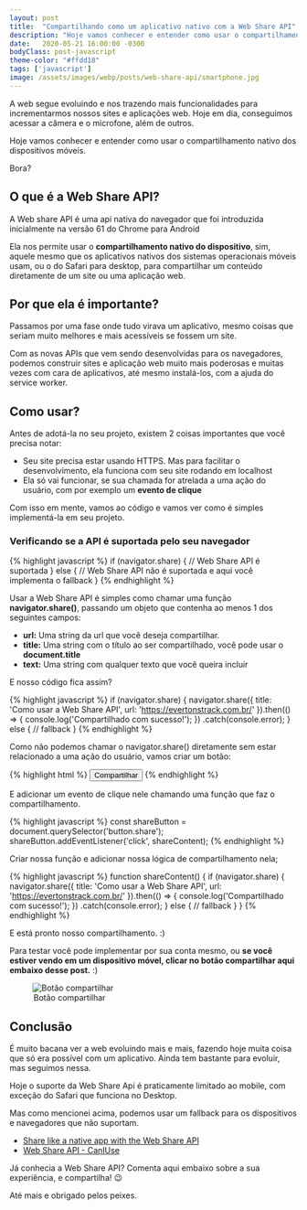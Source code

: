 ```yaml
---
layout: post
title:  "Compartilhando como um aplicativo nativo com a Web Share API"
description: "Hoje vamos conhecer e entender como usar o compartilhamento nativo dos dispositivos móveis, como a Web Share API."
date:   2020-05-21 16:00:00 -0300
bodyClass: post-javascript
theme-color: "#ffdd18"
tags: ['javascript']
image: /assets/images/webp/posts/web-share-api/smartphone.jpg
---
```


A web segue evoluindo e nos trazendo mais funcionalidades para incrementarmos nossos sites e aplicações web. Hoje em dia, conseguimos acessar a câmera e o microfone, além de outros.

Hoje vamos conhecer e entender como usar o compartilhamento nativo dos dispositivos móveis.

Bora?


## O que é a Web Share API?

A Web share API é uma api nativa do navegador que foi introduzida inicialmente na versão 61 do Chrome para Android

Ela nos permite usar o **compartilhamento nativo do dispositivo**, sim, aquele mesmo que os aplicativos nativos dos sistemas operacionais móveis usam, ou o do Safari para desktop, para compartilhar um conteúdo diretamente de um site ou uma aplicação web.


## Por que ela é importante?

Passamos por uma fase onde tudo virava um aplicativo, mesmo coisas que seriam muito melhores e mais acessíveis se fossem um site.

Com as novas APIs que vem sendo desenvolvidas para os navegadores, podemos construir sites e aplicação web muito mais poderosas e muitas vezes com cara de aplicativos, até mesmo instalá-los, com a ajuda do service worker.


## Como usar?

Antes de adotá-la no seu projeto, existem 2 coisas importantes que você precisa notar:



- Seu site precisa estar usando HTTPS. Mas para facilitar o desenvolvimento, ela funciona com seu site rodando em localhost
- Ela só vai funcionar, se sua chamada for atrelada a uma ação do usuário, com por exemplo um **evento de clique**

Com isso em mente, vamos ao código e vamos ver como é simples implementá-la em seu projeto.


### Verificando se a API é suportada pelo seu navegador


{% highlight javascript %}
if (navigator.share) {
  //  Web Share API é suportada
} else {
  // Web Share API não é suportada e aqui você implementa o fallback
}
{% endhighlight %}


Usar a Web Share API é simples como chamar uma função **navigator.share()**, passando um objeto que contenha ao menos 1 dos seguintes campos:

- **url:** Uma string da url que você deseja compartilhar.
- **title:** Uma string com o título ao ser compartilhado, você pode usar o **document.title**
- **text:** Uma string com qualquer texto que você queira incluir

E nosso código fica assim?


{% highlight javascript %}
if (navigator.share) {
    navigator.share({
      title: 'Como usar a Web Share API',
      url: 'https://evertonstrack.com.br/'
    }).then(() => {
      console.log('Compartilhado com sucesso!');
    })
    .catch(console.error);
} else {
    // fallback
}
{% endhighlight %}


Como não podemos chamar o navigator.share() diretamente sem estar relacionado a uma ação do usuário, vamos criar um botão:


{% highlight html %}
<button class="share">Compartilhar</button>
{% endhighlight %}


E adicionar um evento de clique nele chamando uma função que faz o compartilhamento.

{% highlight javascript %}
const shareButton = document.querySelector('button.share');
shareButton.addEventListener('click', shareContent);
{% endhighlight %}


Criar nossa função e adicionar nossa lógica de compartilhamento nela;

{% highlight javascript %}
function shareContent() {
	if (navigator.share) {
    navigator.share({
      title: 'Como usar a Web Share API',
      url: 'https://evertonstrack.com.br/'
    }).then(() => {
      console.log('Compartilhado com sucesso!');
    })
    .catch(console.error);
   } else {
     // fallback
   }
}
{% endhighlight %}


E está pronto nosso compartilhamento. :)

Para testar você pode implementar por sua conta mesmo, ou **se você estiver vendo em um dispositivo móvel, clicar no botão compartilhar aqui embaixo desse post.** :)

<figure>
  <picture>
    <source type="image/webp" srcset="/assets/images/webp/posts/web-share-api/compartilhar.webp" />
    <source srcset="/assets/images/posts/web-share-api/compartilhar.jpg" />
    <img itemprop="image" src="/assets/images/posts/web-share-api/compartilhar.jpg" alt="Botão compartilhar" />
  </picture>
  <legend>Botão compartilhar</legend>
</figure>


## Conclusão

É muito bacana ver a web evoluindo mais e mais, fazendo hoje muita coisa que só era possível com um aplicativo. Ainda tem bastante para evoluir, mas seguimos nessa.

Hoje o suporte da Web Share Api é praticamente limitado ao mobile, com exceção do Safari que funciona no Desktop.

Mas como mencionei acima, podemos usar um fallback para os dispositivos e navegadores que não suportam.

- [Share like a native app with the Web Share API](https://web.dev/web-share/)
- [Web Share API - CanIUse](https://caniuse.com/#feat=web-share)

Já conhecia a Web Share API? Comenta aqui embaixo sobre a sua experiência, e compartilha! 😉

Até mais e obrigado pelos peixes.
